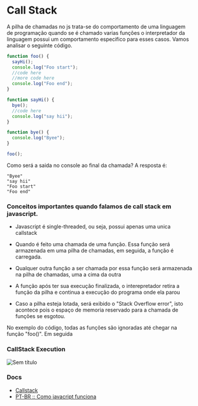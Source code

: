 # Call Stack

A pilha de chamadas no js trata-se do comportamento de uma linguagem de programação quando se é chamado varias funções o interpretador da linguagem possui um comportamento especifico para esses casos. Vamos analisar o seguinte código.

```js
function foo() {
  sayHi();
  console.log("Foo start");
  //code here
  //more code here
  console.log("Foo end");
}

function sayHi() {
  bye();
  //code here
  console.log("say hii");
}

function bye() {
  console.log("Byee");
}

foo();
```

Como será a saida no console ao final da chamada? A resposta é:

```
"Byee"
"say hii"
"Foo start"
"Foo end"

```

### Conceitos importantes quando falamos de call stack em javascript.

- Javascript é single-threaded, ou seja, possui apenas uma unica callstack

- Quando é feito uma chamada de uma função. Essa função será armazenada em uma pilha de chamadas, em seguida, a função é carregada.

- Qualquer outra função a ser chamada por essa função será armazenada na pilha de chamadas, uma a cima da outra

- A função após ter sua execução finalizada, o interepretador retira a função da pilha e continua a execução do programa onde ela parou

- Caso a pilha esteja lotada, será exibido o "Stack Overflow error", isto acontece pois o espaço de memoria reservado para a chamada de funções se esgotou.

No exemplo do código, todas as funções são ignoradas até chegar na função "foo()". Em seguida

### CallStack Execution

![Sem título](https://github.com/Sylvn001/lesson-of-the-day/assets/50564121/206580ff-05f0-447c-968c-098c8e4a83f4)

### Docs

- [Callstack](https://developer.mozilla.org/pt-BR/docs/Glossary/Call_stack)
- [PT-BR :: Como javacript funciona](https://medium.com/reactbrasil/como-o-javascript-funciona-uma-vis%C3%A3o-geral-da-engine-runtime-e-da-call-stack-471dd5e1aa30)
